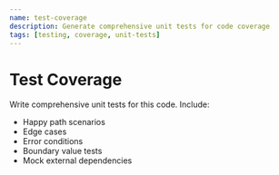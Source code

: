 ```yaml
---
name: test-coverage
description: Generate comprehensive unit tests for code coverage
tags: [testing, coverage, unit-tests]
---
```


# Test Coverage

Write comprehensive unit tests for this code. Include:
- Happy path scenarios
- Edge cases
- Error conditions
- Boundary value tests
- Mock external dependencies